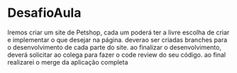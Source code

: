 # DesafioAula

Iremos criar um site de Petshop, cada um poderá ter a livre escolha de criar e implementar o que desejar na página.
deverao ser criadas branches para o desenvolvimento de cada parte do site.
ao finalizar o desenvolvimento, deverá solicitar ao colega para fazer o code review do seu código.
ao final realizarei o merge da aplicação completa
